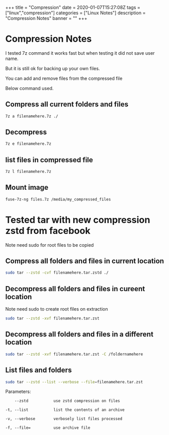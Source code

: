 +++
title = "Compression"
date = 2020-01-07T15:27:08Z
tags = ["linux","compression"]
categories = ["Linux Notes"]
description = "Compression Notes"
banner = ""
+++

# Compression Notes

I tested 7z command it works fast but when testing it did not save user name.

But it is still ok for backing up your own files.

You can add and remove files from the compressed file

Below command used.

## Compress all current folders and files

```bash
7z a filenamehere.7z ./
```
## Decompress 

```bash
7z e filenamehere.7z
```

## list files in compressed file

```bash
7z l filenamehere.7z
```

## Mount image

```bash
fuse-7z-ng files.7z /media/my_compressed_files
```

# Tested tar with new compression zstd from facebook

Note need sudo for root files to be copied

## Compress all folders and files in current location

```bash
sudo tar --zstd -cvf filenamehere.tar.zstd ./
```

## Decompress all folders and files in cureent location

Note need sudo to create root files on extraction 

```bash
sudo tar --zstd -xvf filenamehere.tar.zst
```

## Decompress all folders and files in a different location

```bash
sudo tar --zstd -xvf filenamehere.tar.zst -C /foldernamehere
```

## List files and folders

```bash
sudo tar --zstd --list --verbose --file=filenamehere.tar.zst
```

Parameters:

        --zstd           use zstd compression on files

    -t, --list           list the contents of an archive

    -v, --verbose        verbosely list files processed

    -f, --file=          use archive file
